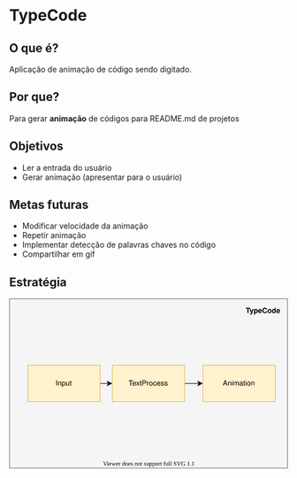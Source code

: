 # TypeCode

## O que é?
Aplicação de animação de código sendo digitado.

## Por que?
Para gerar **animação** de códigos para README.md de projetos

## Objetivos
- Ler a entrada do usuário
- Gerar animação (apresentar para o usuário)

## Metas futuras
- Modificar velocidade da animação 
- Repetir animação
- Implementar detecção de palavras chaves no código
- Compartilhar em gif 

## Estratégia
![Estratégia](./assets/Typecode.svg)
